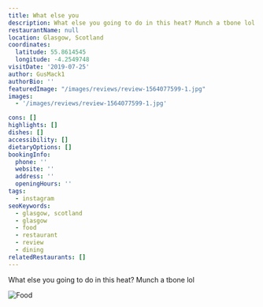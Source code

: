 ```yaml
---
title: What else you
description: What else you going to do in this heat? Munch a tbone lol
restaurantName: null
location: Glasgow, Scotland
coordinates:
  latitude: 55.8614545
  longitude: -4.2549748
visitDate: '2019-07-25'
author: GusMack1
authorBio: ''
featuredImage: "/images/reviews/review-1564077599-1.jpg"
images:
  - '/images/reviews/review-1564077599-1.jpg'

cons: []
highlights: []
dishes: []
accessibility: []
dietaryOptions: []
bookingInfo:
  phone: ''
  website: ''
  address: ''
  openingHours: ''
tags:
  - instagram
seoKeywords:
  - glasgow, scotland
  - glasgow
  - food
  - restaurant
  - review
  - dining
relatedRestaurants: []
---
```


What else you going to do in this heat? Munch a tbone lol

![Food](/images/reviews/review-1564077599-1.jpg)
